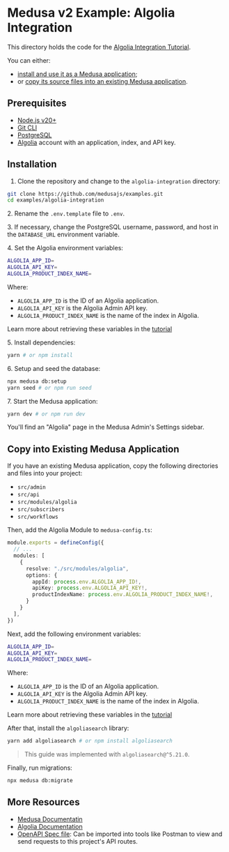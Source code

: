 # Medusa v2 Example: Algolia Integration

This directory holds the code for the [Algolia Integration Tutorial](https://docs.medusajs.com/resources/integrations/guides/algolia).

You can either:

- [install and use it as a Medusa application](#installation);
- or [copy its source files into an existing Medusa application](#copy-into-existing-medusa-application).

## Prerequisites

- [Node.js v20+](https://nodejs.org/en/download)
- [Git CLI](https://git-scm.com/downaloads)
- [PostgreSQL](https://www.postgresql.org/download/)
- [Algolia](https://www.algolia.com/) account with an application, index, and API key.

## Installation

1. Clone the repository and change to the `algolia-integration` directory:

```bash
git clone https://github.com/medusajs/examples.git
cd examples/algolia-integration
```

2\. Rename the `.env.template` file to `.env`.

3\. If necessary, change the PostgreSQL username, password, and host in the `DATABASE_URL` environment variable.

4\. Set the Algolia environment variables:

```bash
ALGOLIA_APP_ID=
ALGOLIA_API_KEY=
ALGOLIA_PRODUCT_INDEX_NAME=
```

Where:

- `ALGOLIA_APP_ID` is the ID of an Algolia application.
- `ALGOLIA_API_KEY` is the Algolia Admin API key.
- `ALGOLIA_PRODUCT_INDEX_NAME` is the name of the index in Algolia.

Learn more about retrieving these variables in the [tutorial](https://docs.medusajs.com/resources/integrations/guides/algolia#add-environment-variables)

5\. Install dependencies:

```bash
yarn # or npm install
```

6\. Setup and seed the database:

```bash
npx medusa db:setup
yarn seed # or npm run seed
```

7\. Start the Medusa application:

```bash
yarn dev # or npm run dev
```

You'll find an "Algolia" page in the Medusa Admin's Settings sidebar.

## Copy into Existing Medusa Application

If you have an existing Medusa application, copy the following directories and files into your project:

- `src/admin`
- `src/api`
- `src/modules/algolia`
- `src/subscribers`
- `src/workflows`

Then, add the Algolia Module to `medusa-config.ts`:

```ts
module.exports = defineConfig({
  // ...
  modules: [
    {
      resolve: "./src/modules/algolia",
      options: {
        appId: process.env.ALGOLIA_APP_ID!,
        apiKey: process.env.ALGOLIA_API_KEY!,
        productIndexName: process.env.ALGOLIA_PRODUCT_INDEX_NAME!,
      }
    }
  ],
})
```

Next, add the following environment variables:

```bash
ALGOLIA_APP_ID=
ALGOLIA_API_KEY=
ALGOLIA_PRODUCT_INDEX_NAME=
```

Where:

- `ALGOLIA_APP_ID` is the ID of an Algolia application.
- `ALGOLIA_API_KEY` is the Algolia Admin API key.
- `ALGOLIA_PRODUCT_INDEX_NAME` is the name of the index in Algolia.

Learn more about retrieving these variables in the [tutorial](https://docs.medusajs.com/resources/integrations/guides/algolia#add-environment-variables)

After that, install the `algoliasearch` library:

```bash
yarn add algoliasearch # or npm install algoliasearch
```

> This guide was implemented with `algoliasearch@^5.21.0`.

Finally, run migrations:

```bash
npx medusa db:migrate
```

## More Resources

- [Medusa Documentatin](https://docs.medusajs.com)
- [Algolia Documentation](https://www.algolia.com/doc/)
- [OpenAPI Spec file](https://res.cloudinary.com/dza7lstvk/raw/upload/v1742829748/OpenApi/Algolia-Search_t1zlkd.yaml): Can be imported into tools like Postman to view and send requests to this project's API routes.
